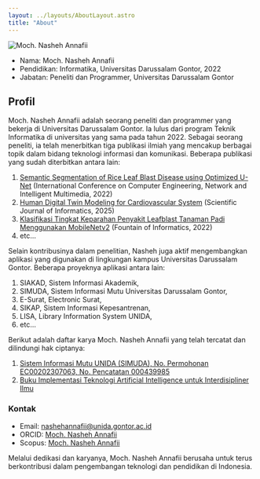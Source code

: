 ```yaml
---
layout: ../layouts/AboutLayout.astro
title: "About"
---
```


<div>
  <img src="/assets/profile.jpg" class="sm:w-1/2 mx-auto" alt="Moch. Nasheh Annafii">
</div>

- Nama: Moch. Nasheh Annafii
- Pendidikan: Informatika, Universitas Darussalam Gontor, 2022
- Jabatan: Peneliti dan Programmer, Universitas Darussalam Gontor

## Profil

Moch. Nasheh Annafii adalah seorang peneliti dan programmer yang bekerja di Universitas Darussalam Gontor. Ia lulus dari program Teknik Informatika di universitas yang sama pada tahun 2022. Sebagai seorang peneliti, ia telah menerbitkan tiga publikasi ilmiah yang mencakup berbagai topik dalam bidang teknologi informasi dan komunikasi. Beberapa publikasi yang sudah diterbitkan antara lain:

1. [Semantic Segmentation of Rice Leaf Blast Disease using Optimized U-Net](https://ieeexplore.ieee.org/document/10037550) (International Conference on Computer Engineering, Network and Intelligent Multimedia, 2022)​
2. [Human Digital Twin Modeling for Cardiovascular System](https://journal.unnes.ac.id/journals/sji/article/view/16012) (Scientific Journal of Informatics, 2025)
3. [Klasifikasi Tingkat Keparahan Penyakit Leafblast Tanaman Padi Menggunakan MobileNetv2](https://ejournal.unida.gontor.ac.id/index.php/FIJ/article/view/9419) (Fountain of Informatics, 2022)
4. etc...

Selain kontribusinya dalam penelitian, Nasheh juga aktif mengembangkan aplikasi yang digunakan di lingkungan kampus Universitas Darussalam Gontor. Beberapa proyeknya aplikasi antara lain:

1. SIAKAD, Sistem Informasi Akademik,
2. SIMUDA, Sistem Informasi Mutu Universitas Darussalam Gontor,
3. E-Surat, Electronic Surat,
4. SIKAP, Sistem Informasi Kepesantrenan,
5. LISA, Library Information System UNIDA,
6. etc...

Berikut adalah daftar karya Moch. Nasheh Annafii yang telah tercatat dan dilindungi hak ciptanya:

1. [Sistem Informasi Mutu UNIDA (SIMUDA), No. Permohonan EC00202307063, No. Pencatatan 000439985](https://pdki-indonesia.dgip.go.id/detail/b3f002e3e89aaffb7d88f98f2e78af562172dd38bd2f44eed29272fc46f1ec26?nomor=EC00202307063&type=copyright&keyword=simuda%20gontor)
2. [Buku Implementasi Teknologi Artificial Intelligence untuk Interdisipliner Ilmu](https://deepublishstore.com/produk/buku-implementasi-teknologi-artificial-intelligence-untuk-interdisipliner-ilmu/)

### Kontak

- Email: [nashehannafii@unida.gontor.ac.id](mailto:nashehannafii@unida.gontor.ac.id)
- ORCID: [Moch. Nasheh Annafii](https://orcid.org/0009-0003-1138-4054)
- Scopus: [Moch. Nasheh Annafii](https://www.scopus.com/authid/detail.uri?authorId=58121886800)

Melalui dedikasi dan karyanya, Moch. Nasheh Annafii berusaha untuk terus berkontribusi dalam pengembangan teknologi dan pendidikan di Indonesia.

<!-- AstroPaper is a minimal, responsive and SEO-friendly Astro blog theme. I designed and crafted this based on [my personal blog](https://github.com/nashehannafii).

This theme is aimed to be accessible out of the box. Light and dark mode are supported by
default and additional color schemes can also be configured.

This theme is self-documented \_ which means articles/posts in this theme can also be considered as documentations. So, see the documentation for more info.

<div>
  <img src="/assets/dev.svg" class="sm:w-1/2 mx-auto" alt="coding dev illustration">
</div>

## Tech Stack

This theme is written in vanilla JavaScript (+ TypeScript for type checking) and a little bit of ReactJS for some interactions. TailwindCSS is used for styling; and Markdown is used for blog contents.

## Features

Here are certain features of this site.

- fully responsive and accessible
- SEO-friendly
- light & dark mode
- fuzzy search
- super fast performance
- draft posts
- pagination
- sitemap & rss feed
- highly customizable

If you like this theme, you can star/contribute to the [repo](https://github.com/satnaing/astro-paper).
Or you can even give any feedback via my [email](mailto:contact@satnaing.dev). -->
